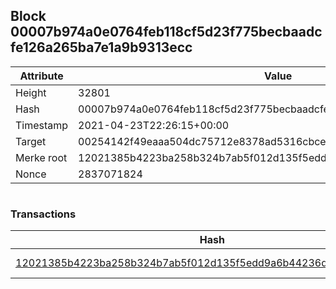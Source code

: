 ## Block 00007b974a0e0764feb118cf5d23f775becbaadcfe126a265ba7e1a9b9313ecc

Attribute | Value
--- | ---
Height | 32801
Hash | 00007b974a0e0764feb118cf5d23f775becbaadcfe126a265ba7e1a9b9313ecc
Timestamp | 2021-04-23T22:26:15+00:00
Target | 00254142f49eaaa504dc75712e8378ad5316cbcead634704b3734b6271167cc4
Merke root | 12021385b4223ba258b324b7ab5f012d135f5edd9a6b44236d770fec5ca823df
Nonce | 2837071824

```

```

### Transactions

Hash | Amount
--- | ---
[12021385b4223ba258b324b7ab5f012d135f5edd9a6b44236d770fec5ca823df](12021385b4223ba258b324b7ab5f012d135f5edd9a6b44236d770fec5ca823df.md) | 10.00000000 SKEPTI 
